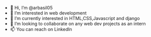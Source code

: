 - 👋 Hi, I’m @arbasil05
- 👀 I’m interested in web development
- 🌱 I’m currently interested in HTML,CSS,Javascript and django
- 💞️ I’m looking to collaborate on any web dev projects as an intern
- 📫 You can reach on LinkedIn

<!---
arbasil05/arbasil05 is a ✨ special ✨ repository because its `README.md` (this file) appears on your GitHub profile.
You can click the Preview link to take a look at your changes.
--->
